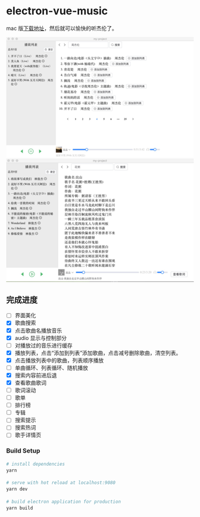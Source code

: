 # electron-vue-music

mac 版<a href="https://github.com/buppt/electron-vue-music/releases/download/v0.0.2/music-player-0.0.1.dmg">下载地址</a>，然后就可以愉快的听杰伦了。

<img src='./jietu.jpg' width="600"/>
<img src='./jietu2.jpg' width="600"/>

## 完成进度

- [ ] 界面美化
- [x] 歌曲搜索
- [x] 点击歌曲名播放音乐
- [x] audio 显示与控制部分
- [ ] 对播放过的音乐进行缓存
- [x] 播放列表，点击“添加到列表”添加歌曲，点击减号删除歌曲，清空列表。
- [x] 点击播放列表中的歌曲，列表顺序播放
- [ ] 单曲循环、列表循环、随机播放
- [x] 搜索内容前进后退
- [x] 查看歌曲歌词
- [ ] 歌词滚动
- [ ] 歌单
- [ ] 排行榜
- [ ] 专辑
- [ ] 搜索提示
- [ ] 搜索热词
- [ ] 歌手详情页

### Build Setup

```bash
# install dependencies
yarn

# serve with hot reload at localhost:9080
yarn dev

# build electron application for production
yarn build
```
